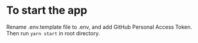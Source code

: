# To start the app

Rename .env.template file to .env, and add GitHub Personal Access Token.
Then run `yarn start` in root directory.

